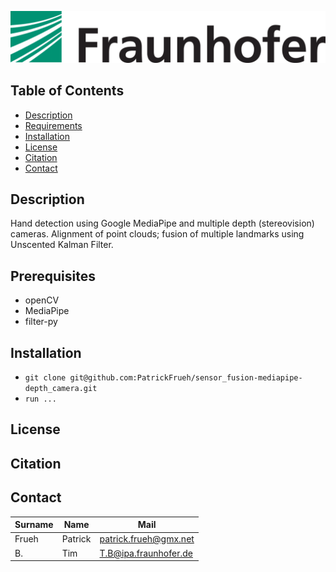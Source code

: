 ![Sensor fusion of multiple depth cameras using kalman filters](https://github.com/PatrickFrueh/sensor_fusion-mediapipe-depth_camera/blob/main/res/Fraunhofer-logo.png)

## Table of Contents

- [Description](#description)
- [Requirements](#prerequisites)
- [Installation](#installation)
- [License](#license)
- [Citation](#citation)
- [Contact](#contact)

## Description
Hand detection using Google MediaPipe and multiple depth (stereovision) cameras.
Alignment of point clouds; fusion of multiple landmarks using Unscented Kalman Filter.

## Prerequisites
* openCV
* MediaPipe
* filter-py

## Installation
* `git clone git@github.com:PatrickFrueh/sensor_fusion-mediapipe-depth_camera.git`
* `run ...`


## License

## Citation

## Contact

Surname | Name | Mail
--- | --- | ---
Frueh | Patrick | patrick.frueh@gmx.net
B. | Tim | T.B@ipa.fraunhofer.de